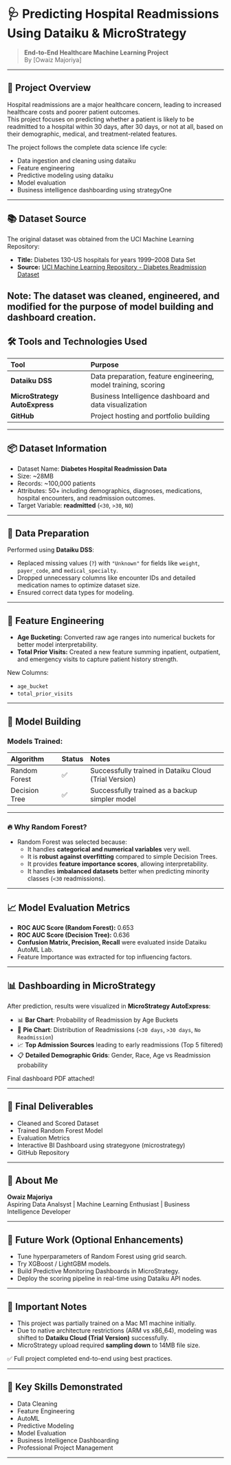 
# 🩺 Predicting Hospital Readmissions Using Dataiku & MicroStrategy

> **End-to-End Healthcare Machine Learning Project**  
> By [Owaiz Majoriya]

---

## 📑 Project Overview

Hospital readmissions are a major healthcare concern, leading to increased healthcare costs and poorer patient outcomes.  
This project focuses on predicting whether a patient is likely to be readmitted to a hospital within 30 days, after 30 days, or not at all, based on their demographic, medical, and treatment-related features.

The project follows the complete data science life cycle:
- Data ingestion and cleaning using dataiku
- Feature engineering
- Predictive modeling using dataiku
- Model evaluation
- Business intelligence dashboarding using strategyOne

---

## 📚 Dataset Source

The original dataset was obtained from the UCI Machine Learning Repository:

- **Title:** Diabetes 130-US hospitals for years 1999–2008 Data Set
- **Source:** [UCI Machine Learning Repository - Diabetes Readmission Dataset](https://archive.ics.uci.edu/ml/datasets/diabetes+130-us+hospitals+for+years+1999-2008)

Note: The dataset was cleaned, engineered, and modified for the purpose of model building and dashboard creation.
---


## 🛠️ Tools and Technologies Used

| Tool | Purpose |
|:---|:---|
| **Dataiku DSS** | Data preparation, feature engineering, model training, scoring |
| **MicroStrategy AutoExpress** | Business Intelligence dashboard and data visualization |
| **GitHub** | Project hosting and portfolio building |

---

## 📦 Dataset Information

- Dataset Name: **Diabetes Hospital Readmission Data**
- Size: ~28MB
- Records: ~100,000 patients
- Attributes: 50+ including demographics, diagnoses, medications, hospital encounters, and readmission outcomes.
- Target Variable: **readmitted** (`<30`, `>30`, `NO`)

---

## 🧹 Data Preparation

Performed using **Dataiku DSS**:
- Replaced missing values (`?`) with `"Unknown"` for fields like `weight`, `payer_code`, and `medical_specialty`.
- Dropped unnecessary columns like encounter IDs and detailed medication names to optimize dataset size.
- Ensured correct data types for modeling.

---

## 🧠 Feature Engineering

- **Age Bucketing:** Converted raw age ranges into numerical buckets for better model interpretability.
- **Total Prior Visits:** Created a new feature summing inpatient, outpatient, and emergency visits to capture patient history strength.
  
New Columns:
- `age_bucket`
- `total_prior_visits`

---

## 🤖 Model Building

### Models Trained:

| Algorithm | Status | Notes |
|:---|:---|:---|
| Random Forest | ✅ | Successfully trained in Dataiku Cloud (Trial Version) |
| Decision Tree | ✅ | Successfully trained as a backup simpler model |

---

### 🔥 Why Random Forest?

- Random Forest was selected because:
  - It handles **categorical and numerical variables** very well.
  - It is **robust against overfitting** compared to simple Decision Trees.
  - It provides **feature importance scores**, allowing interpretability.
  - It handles **imbalanced datasets** better when predicting minority classes (`<30` readmissions).

---

## 📈 Model Evaluation Metrics

- **ROC AUC Score (Random Forest):** 0.653
- **ROC AUC Score (Decision Tree):** 0.636
- **Confusion Matrix, Precision, Recall** were evaluated inside Dataiku AutoML Lab.
- Feature Importance was extracted for top influencing factors.

---

## 📊 Dashboarding in MicroStrategy

After prediction, results were visualized in **MicroStrategy AutoExpress**:

- 📊 **Bar Chart**: Probability of Readmission by Age Buckets
- 🥧 **Pie Chart**: Distribution of Readmissions (`<30 days`, `>30 days`, `No Readmission`)
- 📈 **Top Admission Sources** leading to early readmissions (Top 5 filtered)
- 📋 **Detailed Demographic Grids**: Gender, Race, Age vs Readmission probability

Final dashboard PDF attached!

---

## 📝 Final Deliverables

- Cleaned and Scored Dataset
- Trained Random Forest Model
- Evaluation Metrics
- Interactive BI Dashboard using strategyone (microstrategy)
- GitHub Repository

---

## 👤 About Me

**Owaiz Majoriya**  
Aspiring Data Analsyst | Machine Learning Enthusiast | Business Intelligence Developer

---

## 🚀 Future Work (Optional Enhancements)

- Tune hyperparameters of Random Forest using grid search.
- Try XGBoost / LightGBM models.
- Build Predictive Monitoring Dashboards in MicroStrategy.
- Deploy the scoring pipeline in real-time using Dataiku API nodes.

---

## 📢 Important Notes

- This project was partially trained on a Mac M1 machine initially.  
- Due to native architecture restrictions (ARM vs x86_64), modeling was shifted to **Dataiku Cloud (Trial Version)** successfully.
- MicroStrategy upload required **sampling down** to 14MB file size.
  
✅ Full project completed end-to-end using best practices.


---

## 🎯 Key Skills Demonstrated

- Data Cleaning
- Feature Engineering
- AutoML
- Predictive Modeling
- Model Evaluation
- Business Intelligence Dashboarding
- Professional Project Management

---
